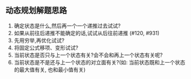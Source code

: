 ## 动态规划解题思路

1. 确定状态是什么,然后再一个一个递推过去试试?
2. 如果从前往后递推不能确定的话,试试从后往前递推 (#120, #931)
3. 先用穷举,再优化试试?
4. 将固定公式移项、变形试试?
5. 当前状态是否只与上一个状态有关?会不会和再上一个状态有关呢?
6. 当前状态是不是还与上一个状态的对立面有关?(如: 当前状态既和上一个状态的最大值有关, 也和最小值有关)